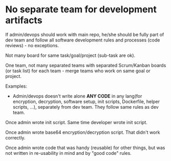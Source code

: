# No separate team for development artifacts

If admin/devops should work with main repo, he/she should be fully part of dev team and follow all software
development rules and processes (code reviews) - no exceptions.

Not many board for same task/goal/project (sub-task are ok).

One team, not many separated teams with separated Scrum/Kanban boards (or task list) for each team - merge teams who
work on same goal or project.

Examples:

* Admin/devops doesn't write alone **ANY CODE** in any lang(for encryption, decryption, software setup, init scripts,
  Dockerfile, helper scripts, ...), separately from dev team. They follow same rules as dev team.

Once admin wrote init script. Same time developer wrote init script.

Once admin wrote base64 encryption/decryption script. That didn't work correctly.

Once admin wrote code that was handy (reusable) for other things, but was not written in re-usability in mind and by
"good code" rules.
